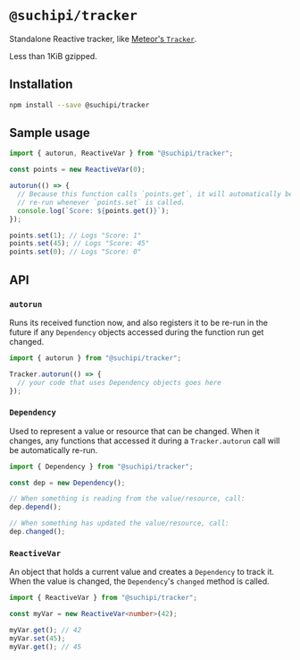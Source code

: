 # `@suchipi/tracker`

Standalone Reactive tracker, like [Meteor's `Tracker`](https://docs.meteor.com/api/tracker.html).

Less than 1KiB gzipped.

## Installation

```sh
npm install --save @suchipi/tracker
```

## Sample usage

```ts
import { autorun, ReactiveVar } from "@suchipi/tracker";

const points = new ReactiveVar(0);

autorun(() => {
  // Because this function calls `points.get`, it will automatically be
  // re-run whenever `points.set` is called.
  console.log(`Score: ${points.get()}`);
});

points.set(1); // Logs "Score: 1"
points.set(45); // Logs "Score: 45"
points.set(0); // Logs "Score: 0"
```

## API

### `autorun`

Runs its received function now, and also registers it to be re-run in the future if any `Dependency` objects accessed during the function run get changed.

```ts
import { autorun } from "@suchipi/tracker";

Tracker.autorun(() => {
  // your code that uses Dependency objects goes here
});
```

### `Dependency`

Used to represent a value or resource that can be changed. When it changes, any functions that accessed it during a `Tracker.autorun` call will be automatically re-run.

```ts
import { Dependency } from "@suchipi/tracker";

const dep = new Dependency();

// When something is reading from the value/resource, call:
dep.depend();

// When something has updated the value/resource, call:
dep.changed();
```

### `ReactiveVar`

An object that holds a current value and creates a `Dependency` to track it. When the value is changed, the `Dependency`'s `changed` method is called.

```ts
import { ReactiveVar } from "@suchipi/tracker";

const myVar = new ReactiveVar<number>(42);

myVar.get(); // 42
myVar.set(45);
myVar.get(); // 45
```
